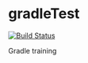 # gradleTest
[![Build Status](https://travis-ci.org/makkov/gradleTest.svg?branch=master)](https://travis-ci.org/makkov/gradleTest)

Gradle training
